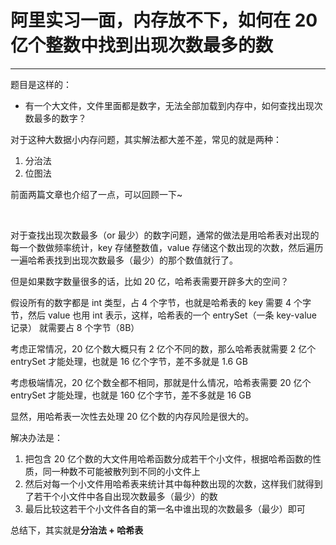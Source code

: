 # 阿里实习一面，内存放不下，如何在 20 亿个整数中找到出现次数最多的数

---

题目是这样的：

- 有一个大文件，文件里面都是数字，无法全部加载到内存中，如何查找出现次数最多的数字？

对于这种大数据小内存问题，其实解法都大差不差，常见的就是两种：

1. 分治法
2. 位图法

前面两篇文章也介绍了一点，可以回顾一下~

<br>

对于查找出现次数最多（or 最少）的数字问题，通常的做法是用哈希表对出现的每一个数做频率统计，key 存储整数值，value 存储这个数出现的次数，然后遍历一遍哈希表找到出现次数最多（最少）的那个数值就行了。

但是如果数字数量很多的话，比如 20 亿，哈希表需要开辟多大的空间？

假设所有的数字都是 int 类型，占 4 个字节，也就是哈希表的 key 需要 4 个字节，然后 value 也用 int 表示，这样，哈希表的一个 entrySet（一条 key-value 记录） 就需要占 8 个字节（8B）

考虑正常情况，20 亿个数大概只有 2 亿个不同的数，那么哈希表就需要 2 亿个 entrySet 才能处理，也就是 16 亿个字节，差不多就是 1.6 GB  

考虑极端情况，20 亿个数全都不相同，那就是什么情况，哈希表需要 20 亿个 entrySet 才能处理，也就是 160 亿个字节，差不多就是 16 GB  

显然，用哈希表一次性去处理 20 亿个数的内存风险是很大的。

解决办法是：

1. 把包含 20 亿个数的大文件用哈希函数分成若干个小文件，根据哈希函数的性质，同一种数不可能被散列到不同的小文件上
2. 然后对每一个小文件用哈希表来统计其中每种数出现的次数，这样我们就得到了若干个小文件中各自出现次数最多（最少）的数
3. 最后比较这若干个小文件各自的第一名中谁出现的次数最多（最少）即可

总结下，其实就是**分治法 + 哈希表**
